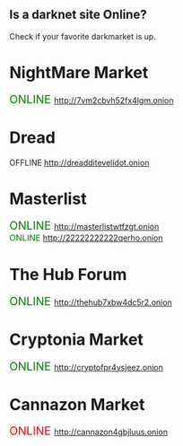 
<!DOCTYPE html>
<html lang="en-US">
  <head>
    <meta charset='utf-8'>
    <meta http-equiv="X-UA-Compatible" content="IE=edge">
    <meta name="viewport" content="width=device-width, initial-scale=1">
    <link rel="stylesheet" href="/hacker/assets/css/style.css?v=e193e8e825d1db5b6c1761cb8026a0d6f0e29142">
    
## Is a darknet site Online?
Check if your favorite darkmarket is up.

# NightMare Market
<span style="color:green;font-size:20px"> ONLINE </span>http://7vm2cbvh52fx4lgm.onion<br>
# Dread 

  OFFLINE http://dreadditevelidot.onion

# Masterlist

<span style="color:green;font-size:20px"> ONLINE </span> http://masterlistwtfzgt.onion<br>
<span style="color:green;font-size:15px"> ONLINE </span> http://22222222222qerho.onion<br>



# The Hub Forum
<span style="color:green;font-size:20px"> ONLINE </span> http://thehub7xbw4dc5r2.onion<br>


# Cryptonia Market
<span style="color:green;font-size:20px"> ONLINE </span> http://cryptofpr4ysjeez.onion<br>

# Cannazon Market
<span style="color:red;  font-size:20px"> ONLINE </span>  http://cannazon4gbjluus.onion<br>
